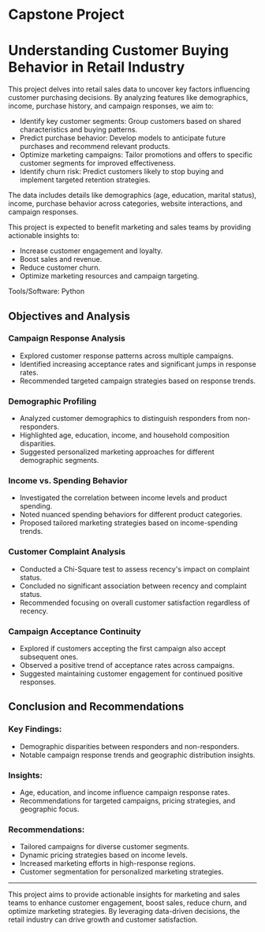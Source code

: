 # Capstone Project

# Understanding Customer Buying Behavior in Retail Industry

This project delves into retail sales data to uncover key factors influencing customer purchasing decisions. By analyzing features like demographics, income, purchase history, and campaign responses, we aim to:

- Identify key customer segments: Group customers based on shared characteristics and buying patterns.
- Predict purchase behavior: Develop models to anticipate future purchases and recommend relevant products.
- Optimize marketing campaigns: Tailor promotions and offers to specific customer segments for improved effectiveness.
- Identify churn risk: Predict customers likely to stop buying and implement targeted retention strategies.

The data includes details like demographics (age, education, marital status), income, purchase behavior across categories, website interactions, and campaign responses.

This project is expected to benefit marketing and sales teams by providing actionable insights to:
- Increase customer engagement and loyalty.
- Boost sales and revenue.
- Reduce customer churn.
- Optimize marketing resources and campaign targeting.

Tools/Software:
Python

## Objectives and Analysis

### Campaign Response Analysis
- Explored customer response patterns across multiple campaigns.
- Identified increasing acceptance rates and significant jumps in response rates.
- Recommended targeted campaign strategies based on response trends.

### Demographic Profiling
- Analyzed customer demographics to distinguish responders from non-responders.
- Highlighted age, education, income, and household composition disparities.
- Suggested personalized marketing approaches for different demographic segments.

### Income vs. Spending Behavior
- Investigated the correlation between income levels and product spending.
- Noted nuanced spending behaviors for different product categories.
- Proposed tailored marketing strategies based on income-spending trends.

### Customer Complaint Analysis
- Conducted a Chi-Square test to assess recency's impact on complaint status.
- Concluded no significant association between recency and complaint status.
- Recommended focusing on overall customer satisfaction regardless of recency.

### Campaign Acceptance Continuity
- Explored if customers accepting the first campaign also accept subsequent ones.
- Observed a positive trend of acceptance rates across campaigns.
- Suggested maintaining customer engagement for continued positive responses.

## Conclusion and Recommendations

### Key Findings:
- Demographic disparities between responders and non-responders.
- Notable campaign response trends and geographic distribution insights.

### Insights:
- Age, education, and income influence campaign response rates.
- Recommendations for targeted campaigns, pricing strategies, and geographic focus.

### Recommendations:
- Tailored campaigns for diverse customer segments.
- Dynamic pricing strategies based on income levels.
- Increased marketing efforts in high-response regions.
- Customer segmentation for personalized marketing strategies.

---

This project aims to provide actionable insights for marketing and sales teams to enhance customer engagement, boost sales, reduce churn, and optimize marketing strategies. By leveraging data-driven decisions, the retail industry can drive growth and customer satisfaction.

